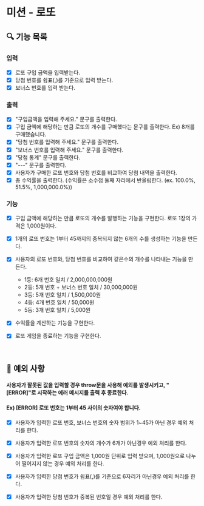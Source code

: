 # 미션 - 로또

## 🔍 기능 목록

### 입력

- [x] 로또 구입 금액을 입력받는다.
- [x] 당첨 번호를 쉼표(,)를 기준으로 입력 받는다.
- [x] 보너스 번호를 입력 받는다.

### 출력

- [x] "구입금액을 입력해 주세요." 문구를 출력한다.
- [x] 구입 금액에 해당하는 만큼 로또의 개수를 구매했다는 문구를 출력한다. Ex) 8개를 구매했습니다.
- [x] "당첨 번호를 입력해 주세요." 문구를 출력한다.
- [x] "보너스 번호를 입력해 주세요." 문구를 출력한다.
- [x] "당첨 통계" 문구를 출력한다.
- [x] "---" 문구를 출력한다.
- [x] 사용자가 구매한 로또 번호와 당첨 번호를 비교하여 당첨 내역을 출력한다.
- [x] 총 수익률을 출력한다. (수익률은 소수점 둘째 자리에서 반올림한다. (ex. 100.0%, 51.5%, 1,000,000.0%))

### 기능

- [x] 구입 금액에 해당하는 만큼 로또의 개수를 발행하는 기능을 구현한다. 로또 1장의 가격은 1,000원이다.
- [x] 1개의 로또 번호는 1부터 45까지의 중복되지 않는 6개의 수를 생성하는 기능을 만든다.
- [x] 사용자의 로또 번호와, 당첨 번호를 비교하여 같은수의 개수를 나타내는 기능을 만든다.

  - 1등: 6개 번호 일치 / 2,000,000,000원
  - 2등: 5개 번호 + 보너스 번호 일치 / 30,000,000원
  - 3등: 5개 번호 일치 / 1,500,000원
  - 4등: 4개 번호 일치 / 50,000원
  - 5등: 3개 번호 일치 / 5,000원

- [x] 수익률을 계산하는 기능을 구현한다.
- [x] 로또 게임을 종료하는 기능을 구현한다.

<br>

## 🚨 예외 사항

#### 사용자가 잘못된 값을 입력할 경우 throw문을 사용해 예외를 발생시키고, "[ERROR]"로 시작하는 에러 메시지를 출력 후 종료한다.

#### Ex) [ERROR] 로또 번호는 1부터 45 사이의 숫자여야 합니다.

- [x] 사용자가 입력한 로또 번호, 보너스 번호의 숫자 범위가 1~45가 아닌 경우 예외 처리를 한다.
- [x] 사용자가 입력한 로또 번호의 숫자의 개수가 6개가 아닌경우 예외 처리를 한다.
- [x] 사용자가 입력한 로또 구입 금액은 1,000원 단위로 입력 받으며, 1,000원으로 나누어 떨어지지 않는 경우 예외 처리를 한다.

- [x] 사용자가 입력한 당첨 번호가 쉼표(,)를 기준으로 6자리가 아닌경우 예외 처리를 한다.
- [x] 사용자가 입력한 당첨 번호가 중복된 번호일 경우 예외 처리를 한다.

<br>
